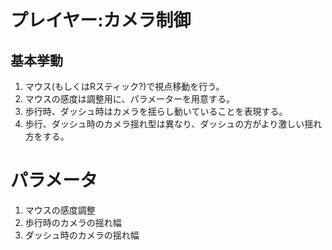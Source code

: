# プレイヤー:カメラ制御

## 基本挙動

1. マウス(もしくはRスティック?)で視点移動を行う。
2. マウスの感度は調整用に、パラメーターを用意する。
3. 歩行時、ダッシュ時はカメラを揺らし動いていることを表現する。
4. 歩行、ダッシュ時のカメラ揺れ型は異なり、ダッシュの方がより激しい揺れ方をする。

# パラメータ

1. マウスの感度調整
2. 歩行時のカメラの揺れ幅
3. ダッシュ時のカメラの揺れ幅